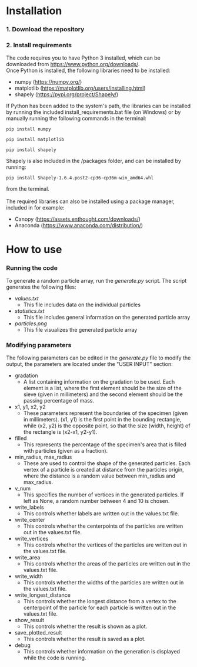 # Installation

### 1. Download the repository

### 2. Install requirements

The code requires you to have Python 3 installed,
which can be downloaded from https://www.python.org/downloads/.
<br>
Once Python is installed, the following libraries need to be installed:

* numpy (https://numpy.org/)
* matplotlib (https://matplotlib.org/users/installing.html)
* shapely (https://pypi.org/project/Shapely/)

If Python has been added to the system's path, the libraries can be installed by running the included install_requirements.bat file (on Windows) or by manually running the following commands in the terminal:

`pip install numpy`

`pip install matplotlib`

`pip install shapely`

Shapely is also included in the /packages folder, and can be installed by running:

`pip install Shapely-1.6.4.post2-cp36-cp36m-win_amd64.whl`

from the terminal.
<br><br>
The required libraries can also be installed using a package manager, included in for example:

* Canopy (https://assets.enthought.com/downloads/)
* Anaconda (https://www.anaconda.com/distribution/)


# How to use

### Running the code

To generate a random particle array, run the _generate.py_ script. The script generates the following files:
* _values.txt_
	* This file includes data on the individual particles
* _statistics.txt_
	* This file includes general information on the generated particle array
* _particles.png_
	* This file visualizes the generated particle array

### Modifying parameters

The following parameters can be edited in the _generate.py_ file to modify the output, the parameters are located under the "USER INPUT" section:
* gradation
	* A list containing information on the gradation to be used. Each element is a list, where the first element should be the size of the sieve (given in millimeters) and the second element should be the passing percentage of mass.
* x1, y1, x2, y2
	* These parameters represent the boundaries of the specimen (given in millimeters). (x1, y1) is the first point in the bounding rectangle, while (x2, y2) is the opposite point, so that the size (width, height) of the rectangle is (x2-x1, y2-y1).
* filled
	* This represents the percentage of the specimen's area that is filled with particles (given as a fraction).
* min_radius, max_radius
	* These are used to control the shape of the generated particles. Each vertex of a particle is created at distance from the particles origin, where the distance is a random value between min_radius and max_radius.
* v_num
	* This specifies the number of vertices in the generated particles. If left as None, a random number between 4 and 10 is chosen.
* write_labels
	* This controls whether labels are written out in the values.txt file.
* write_center
	* This controls whether the centerpoints of the particles are written out in the values.txt file.
* write_vertices
	* This controls whether the vertices of the particles are written out in the values.txt file.
* write_area
	* This controls whether the areas of the particles are written out in the values.txt file.
* write_width
	* This controls whether the widths of the particles are written out in the values.txt file.
* write_longest_distance
	* This controls whether the longest distance from a vertex to the centerpoint of the particle for each particle is written out in the values.txt file.
* show_result
	* This controls whether the result is shown as a plot.
* save_plotted_result
	* This controls whether the result is saved as a plot.
* debug
	* This controls whether information on the generation is displayed while the code is running.
